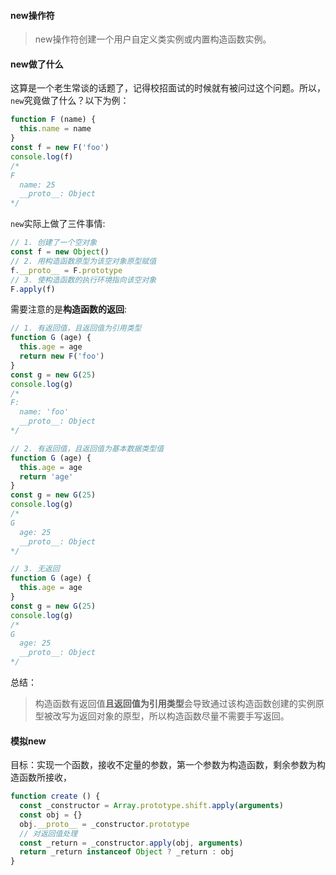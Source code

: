 #### new操作符
> new操作符创建一个用户自定义类实例或内置构造函数实例。

#### new做了什么
这算是一个老生常谈的话题了，记得校招面试的时候就有被问过这个问题。所以，`new`究竟做了什么？以下为例：
```js
function F (name) {
  this.name = name
}
const f = new F('foo')
console.log(f)
/*
F
  name: 25
  __proto__: Object
*/
```

`new`实际上做了三件事情:
```js
// 1. 创建了一个空对象
const f = new Object()
// 2. 用构造函数原型为该空对象原型赋值
f.__proto__ = F.prototype
// 3. 使构造函数的执行环境指向该空对象
F.apply(f)
```

需要注意的是**构造函数的返回**:
```js
// 1. 有返回值，且返回值为引用类型
function G (age) {
  this.age = age
  return new F('foo')
}
const g = new G(25)
console.log(g)
/*
F: 
  name: 'foo'
  __proto__: Object
*/

// 2. 有返回值，且返回值为基本数据类型值
function G (age) {
  this.age = age
  return 'age'
}
const g = new G(25)
console.log(g)
/*
G
  age: 25
  __proto__: Object
*/

// 3. 无返回
function G (age) {
  this.age = age
}
const g = new G(25)
console.log(g)
/*
G
  age: 25
  __proto__: Object
*/
```

总结：
> 构造函数有返回值**且返回值为引用类型**会导致通过该构造函数创建的实例原型被改写为返回对象的原型，所以构造函数尽量不需要手写返回。

#### 模拟new
目标：实现一个函数，接收不定量的参数，第一个参数为构造函数，剩余参数为构造函数所接收，

```js
function create () {
  const _constructor = Array.prototype.shift.apply(arguments)
  const obj = {}
  obj.__proto__ = _constructor.prototype
  // 对返回值处理
  const _return = _constructor.apply(obj, arguments)
  return _return instanceof Object ? _return : obj
}
```
